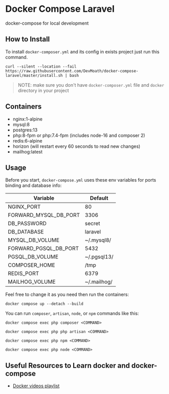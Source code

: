 # Docker Compose Laravel

docker-compose for local development

## How to Install

To install `docker-composer.yml` and its config in exists project just run this command.

```shell
curl --silent --location --fail https://raw.githubusercontent.com/DevMoath/docker-compose-laravel/master/install.sh | bash
```

> NOTE: make sure you don't have `docker-composer.yml` file and `docker` directory in your project

## Containers

* nginx:1-alpine
* mysql:8
* postgres:13
* php:8-fpm or php:7.4-fpm (includes node-16 and composer 2)
* redis:6-alpine
* horizon (will restart every 60 seconds to read new changes)
* mailhog:latest

## Usage

Before you start, `docker-compose.yml` uses these env variables for ports binding and database info:

| Variable              | Default     |
|-----------------------|-------------|
| NGINX_PORT            | 80          |
| FORWARD_MYSQL_DB_PORT | 3306        |
| DB_PASSWORD           | secret      |
| DB_DATABASE           | laravel     |
| MYSQL_DB_VOLUME       | ~/.mysql8/  |
| FORWARD_PGSQL_DB_PORT | 5432        |
| PGSQL_DB_VOLUME       | ~/.pgsql13/ |
| COMPOSER_HOME         | /tmp        |
| REDIS_PORT            | 6379        |
| MAILHOG_VOLUME        | ~/.mailhog/ |

Feel free to change it as you need then run the containers:

```shell
docker compose up --detach --build
```

You can run `composer`, `artisan`, `node`, or `npm` commands like this:

```shell
docker compose exec php composer <COMMAND>

docker compose exec php php artisan <COMMAND>

docker compose exec php npm <COMMAND>

docker compose exec php node <COMMAND>
```

## Useful Resources to Learn docker and docker-compose

* [Docker videos playlist](https://www.youtube.com/playlist?list=PLWXM1Hj1xHDZOjLQdz687d8GA8YQ7fpvX)
